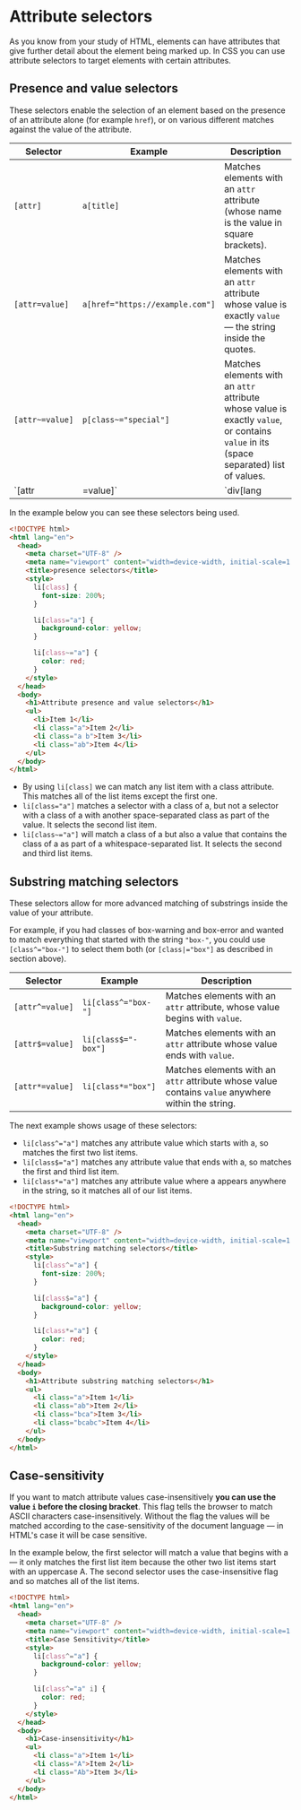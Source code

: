 # Attribute selectors

As you know from your study of HTML, elements can have attributes that give further detail about the element being marked up. In CSS you can use attribute selectors to target elements with certain attributes.

## Presence and value selectors

These selectors enable the selection of an element based on the presence of an attribute alone (for example `href`), or on various different matches against the value of the attribute.

| Selector       | Example                             | Description                                                                                                              |
| -------------- | ----------------------------------- | ------------------------------------------------------------------------------------------------------------------------ |
| `[attr]`       | `a[title]`                          | Matches elements with an `attr` attribute (whose name is the value in square brackets).                                 |
| `[attr=value]` | `a[href="https://example.com"]`     | Matches elements with an `attr` attribute whose value is exactly `value` — the string inside the quotes.                 |
| `[attr~=value]`| `p[class~="special"]`               | Matches elements with an `attr` attribute whose value is exactly `value`, or contains `value` in its (space separated) list of values. |
| `[attr|=value]`| `div[lang|="zh"]`                   | Matches elements with an `attr` attribute whose value is exactly `value` or begins with `value` immediately followed by a hyphen.  |

In the example below you can see these selectors being used.

```HTML
<!DOCTYPE html>
<html lang="en">
  <head>
    <meta charset="UTF-8" />
    <meta name="viewport" content="width=device-width, initial-scale=1.0" />
    <title>presence selectors</title>
    <style>
      li[class] {
        font-size: 200%;
      }

      li[class="a"] {
        background-color: yellow;
      }

      li[class~="a"] {
        color: red;
      }
    </style>
  </head>
  <body>
    <h1>Attribute presence and value selectors</h1>
    <ul>
      <li>Item 1</li>
      <li class="a">Item 2</li>
      <li class="a b">Item 3</li>
      <li class="ab">Item 4</li>
    </ul>
  </body>
</html>
```

- By using `li[class]` we can match any list item with a class attribute. This matches all of the list items except the first one.
- `li[class="a"]` matches a selector with a class of a, but not a selector with a class of a with another space-separated class as part of the value. It selects the second list item.
- `li[class~="a"]` will match a class of a but also a value that contains the class of a as part of a whitespace-separated list. It selects the second and third list items.

## Substring matching selectors

These selectors allow for more advanced matching of substrings inside the value of your attribute.

For example, if you had classes of box-warning and box-error and wanted to match everything that started with the string `"box-"`, you could use `[class^="box-"]` to select them both (or `[class|="box"]` as described in section above).

| Selector       | Example                 | Description                                                               |
| -------------- | ----------------------- | ------------------------------------------------------------------------- |
| `[attr^=value]`| `li[class^="box-"]`     | Matches elements with an `attr` attribute, whose value begins with `value`.|
| `[attr$=value]`| `li[class$="-box"]`     | Matches elements with an `attr` attribute whose value ends with `value`.   |
| `[attr*=value]`| `li[class*="box"]`      | Matches elements with an `attr` attribute whose value contains `value` anywhere within the string. |

The next example shows usage of these selectors:

- `li[class^="a"]` matches any attribute value which starts with a, so matches the first two list items.
- `li[class$="a"]` matches any attribute value that ends with a, so matches the first and third list item.
- `li[class*="a"]` matches any attribute value where a appears anywhere in the string, so it matches all of our list items.

```HTML
<!DOCTYPE html>
<html lang="en">
  <head>
    <meta charset="UTF-8" />
    <meta name="viewport" content="width=device-width, initial-scale=1.0" />
    <title>Substring matching selectors</title>
    <style>
      li[class^="a"] {
        font-size: 200%;
      }

      li[class$="a"] {
        background-color: yellow;
      }

      li[class*="a"] {
        color: red;
      }
    </style>
  </head>
  <body>
    <h1>Attribute substring matching selectors</h1>
    <ul>
      <li class="a">Item 1</li>
      <li class="ab">Item 2</li>
      <li class="bca">Item 3</li>
      <li class="bcabc">Item 4</li>
    </ul>
  </body>
</html>
```

## Case-sensitivity

If you want to match attribute values case-insensitively **you can use the value `i` before the closing bracket**. This flag tells the browser to match ASCII characters case-insensitively. Without the flag the values will be matched according to the case-sensitivity of the document language — in HTML's case it will be case sensitive.

In the example below, the first selector will match a value that begins with a — it only matches the first list item because the other two list items start with an uppercase A. The second selector uses the case-insensitive flag and so matches all of the list items.

```HTML
<!DOCTYPE html>
<html lang="en">
  <head>
    <meta charset="UTF-8" />
    <meta name="viewport" content="width=device-width, initial-scale=1.0" />
    <title>Case Sensitivity</title>
    <style>
      li[class^="a"] {
        background-color: yellow;
      }

      li[class^="a" i] {
        color: red;
      }
    </style>
  </head>
  <body>
    <h1>Case-insensitivity</h1>
    <ul>
      <li class="a">Item 1</li>
      <li class="A">Item 2</li>
      <li class="Ab">Item 3</li>
    </ul>
  </body>
</html>
```
